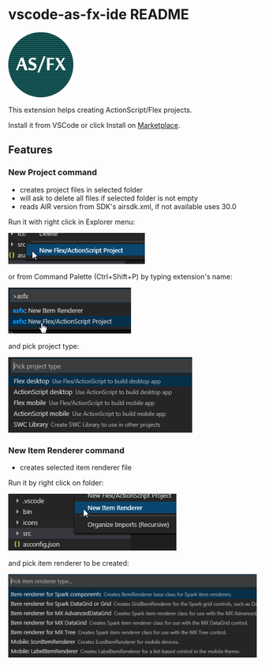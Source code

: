 # vscode-as-fx-ide README

![Logo](images/as-fx-extension-logo.png)

This extension helps creating ActionScript/Flex projects.

Install it from VSCode or click Install on [Marketplace](https://marketplace.visualstudio.com/items?itemName=neminovno.vscode-as-fx-ide).

## Features

### New Project command

- creates project files in selected folder
- will ask to delete all files if selected folder is not empty
- reads AIR version from SDK's airsdk.xml, if not available uses 30.0

Run it with right click in Explorer menu:

![Run New Project command from explorer menu](images/cp-how-to-run.png)

or from Command Palette (Ctrl+Shift+P) by typing extension's name:

![Run New Project command from Command Palette](images/cp-how-to-run-2.png)

and pick project type:

![Pick project type](images/cp-pick.png)

### New Item Renderer command

- creates selected item renderer file

Run it by right click on folder:

![Run New ItemRenderer command from Explorer menu](images/ir-how-to-run.png)

and pick item renderer to be created:

![Pick New ItemRenderer type](images/ir-pick-type.png)